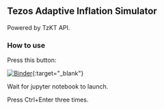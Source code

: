## Tezos Adaptive Inflation Simulator

Powered by TzKT API.

### How to use

Press this button:

[![Binder](https://mybinder.org/badge_logo.svg)](https://mybinder.org/v2/gh/midl-dev/tezos-adaptive-inflation-simulator/HEAD?filepath=adaptive_inflation_simulator.ipynb){:target="_blank"}

Wait for jupyter notebook to launch.

Press Ctrl+Enter three times.
